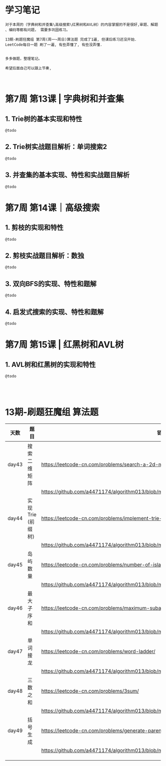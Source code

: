 # 学习笔记
           
    对于本周的（字典树和并查集\高级搜索\红黑树和AVL树）的内容掌握的不是很好,审题、解题 、编码等都有问题， 需要多巩固练习。
    
    13期-刷题狂魔组 第7周(周一~周日)算法题 完成了1遍, 但课后练习还没开始.
    LeetCode每日一题 刷了一遍, 有些弄懂了, 有些没弄懂.


    多多做题，整理笔记。
    
    希望后面自己可以跟上节奏, 

   


​    


# 第7周 第13课 | 字典树和并查集

##   1. Trie树的基本实现和特性
    @todo
##   2. Trie树实战题目解析：单词搜索2
    @todo
##   3. 并查集的基本实现、特性和实战题目解析
    @todo


# 第7周 第14课｜高级搜索

##   1. 剪枝的实现和特性
    @todo
##   2. 剪枝实战题目解析：数独
    @todo
##   3. 双向BFS的实现、特性和题解
    @todo
##   4. 启发式搜索的实现、特性和题解
    @todo


# 第7周 第15课 | 红黑树和AVL树

##   1. AVL树和红黑树的实现和特性
    @todo


​    
​    
# 13期-刷题狂魔组 算法题


| 天数  | 题目               | 链接                                                         | 次数 |
| ----- | ------------------ | ------------------------------------------------------------ | ---- |
| day43 | 搜索二维矩阵       | https://leetcode-cn.com/problems/search-a-2d-matrix/         | 1    |
|       |                    | https://github.com/a4471174/algorithm013/blob/master/Week_07/shuati/SearchA2dMatrix.java |      |
| day44 | 实现 Trie (前缀树) | https://leetcode-cn.com/problems/implement-trie-prefix-tree/ | 1    |
|       |                    | https://github.com/a4471174/algorithm013/blob/master/Week_07/shuati/ImplementTriePrefixTree.java |      |
| day45 | 岛屿数量           | https://leetcode-cn.com/problems/number-of-islands/          | 1    |
|       |                    | https://github.com/a4471174/algorithm013/blob/master/Week_07/shuati/NumberOfIslands.java |      |
| day46 | 最大子序和         | https://leetcode-cn.com/problems/maximum-subarray/           | 1    |
|       |                    | https://github.com/a4471174/algorithm013/blob/master/Week_07/shuati/MaximumSubarray.java |      |
| day47 | 单词接龙           | https://leetcode-cn.com/problems/word-ladder/                | 2    |
|       |                    | https://github.com/a4471174/algorithm013/blob/master/Week_07/shuati/WordLadder.java |      |
| day48 | 三数之和           | https://leetcode-cn.com/problems/3sum/                       | 1    |
|       |                    | https://github.com/a4471174/algorithm013/blob/master/Week_07/shuati/ThreeSum.java |      |
| day49 | 括号生成           | https://leetcode-cn.com/problems/generate-parentheses/       | 1    |
|       |                    | https://github.com/a4471174/algorithm013/blob/master/Week_07/shuati/GenerateParentheses.java |      |
|       |                    |                                                              |      |
|       |                    |                                                              |      |
|       |                    |                                                              |      |

​                                         